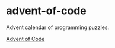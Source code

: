 # advent-of-code

Advent calendar of programming puzzles.

[Advent of Code](https://adventofcode.com)
